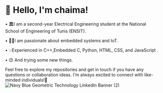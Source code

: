 
# 👋 Hello, I'm chaima!

•	🏛️I am a second-year Electrical Engineering student at the National School of Engineering of Tunis (ENSIT). 

•	👩‍💻I am passionate about embedded systems and IoT.

•	💡Experienced in C++,Embedded C, Python, HTML, CSS, and JavaScript .

•	😊 And trying some new things.

Feel free to explore my repositories and get in touch if you have any questions or collaboration ideas. I'm always excited to connect with like-minded individuals!🤗
![Navy Blue Geometric Technology LinkedIn Banner (2)](https://github.com/ChaimaBenAchiba/chaimabenachiba/assets/168870781/845d50d0-d450-446b-aef4-13186565f75a)




